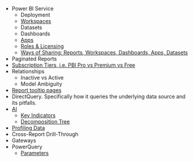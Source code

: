 - Power BI Service 
  - Deployment
  - [Workspaces](https://github.com/user905/PL-300-Personal-Study-Guide/blob/main/Understanding%20Workspaces%2C%20Roles%2C%20and%20Licensing.md)
  - Datasets
  - Dashboards
  - [Apps](https://github.com/user905/PL-300-Personal-Study-Guide/blob/main/Apps.md)
  - [Roles & Licensing](https://github.com/user905/PL-300-Personal-Study-Guide/blob/main/Understanding%20Workspaces%2C%20Roles%2C%20and%20Licensing.md#roles)
  - [Ways of Sharing: Reports, Workspaces, Dashboards, Apps, Datasets](https://github.com/user905/PL-300-Personal-Study-Guide/blob/main/Sharing.md)
- Paginated Reports
- [Subscription Tiers, i.e. PBI Pro vs Premium vs Free](https://github.com/user905/PL-300-Personal-Study-Guide/blob/main/Understanding%20Workspaces%2C%20Roles%2C%20and%20Licensing.md#licensing)
- Relationships
  - Inactive vs Active
  - Model Ambiguity
- [Report tooltip pages](https://github.com/user905/PL-300-Personal-Study-Guide/blob/main/Report%20Page%20as%20a%20Tooltip.md)
- DirectQuery. Specifically how it queries the underlying data source and its pitfalls.
- [AI](https://github.com/user905/PL-300-Personal-Study-Guide/blob/main/AI.md)
  - [Key Indicators](https://github.com/user905/PL-300-Personal-Study-Guide/blob/main/AI%20-%20Key%20Influencers.md)
  - [Decomposition Tree](https://github.com/user905/PL-300-Personal-Study-Guide/blob/main/AI%20-%20Decomposition%20Tree)
- [Profiling Data](https://github.com/user905/PL-300-Personal-Study-Guide/blob/main/Data%20Profiling.md)
- Cross-Report Drill-Through
- Gateways
- PowerQuery
  - [Parameters](https://github.com/user905/PL-300-Personal-Study-Guide/blob/main/PowerQuery:%20Parameters.md)
